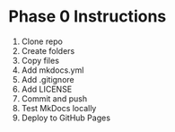 # Phase 0 Instructions

1. Clone repo
2. Create folders
3. Copy files
4. Add mkdocs.yml
5. Add .gitignore
6. Add LICENSE
7. Commit and push
8. Test MkDocs locally
9. Deploy to GitHub Pages